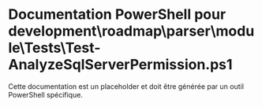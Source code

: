 # Documentation PowerShell pour development\roadmap\parser\module\Tests\Test-AnalyzeSqlServerPermission.ps1

Cette documentation est un placeholder et doit être générée par un outil PowerShell spécifique.
